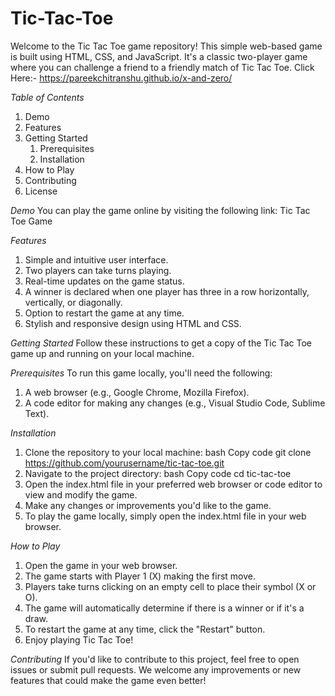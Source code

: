 # Tic-Tac-Toe

Welcome to the Tic Tac Toe game repository! This simple web-based game is built using HTML, CSS, and JavaScript. It's a classic two-player game where you can challenge a friend to a friendly match of Tic Tac Toe.
Click Here:- https://pareekchitranshu.github.io/x-and-zero/

*Table of Contents*

1. Demo
2. Features
3. Getting Started
   1. Prerequisites
   2. Installation
4. How to Play
5. Contributing
6. License

*Demo*
You can play the game online by visiting the following link: Tic Tac Toe Game

*Features*

1. Simple and intuitive user interface.
2. Two players can take turns playing.
3. Real-time updates on the game status.
4. A winner is declared when one player has three in a row horizontally, vertically, or diagonally.
5. Option to restart the game at any time.
6. Stylish and responsive design using HTML and CSS.

*Getting Started*
Follow these instructions to get a copy of the Tic Tac Toe game up and running on your local machine.

*Prerequisites*
To run this game locally, you'll need the following:

1. A web browser (e.g., Google Chrome, Mozilla Firefox).
2. A code editor for making any changes (e.g., Visual Studio Code, Sublime Text).

*Installation*

1. Clone the repository to your local machine:
   bash
   Copy code
   git clone https://github.com/yourusername/tic-tac-toe.git
2. Navigate to the project directory:
   bash
   Copy code
   cd tic-tac-toe
3. Open the index.html file in your preferred web browser or code editor to view and modify the game.
4. Make any changes or improvements you'd like to the game.
5. To play the game locally, simply open the index.html file in your web browser.

*How to Play*

1. Open the game in your web browser.
2. The game starts with Player 1 (X) making the first move.
3. Players take turns clicking on an empty cell to place their symbol (X or O).
4. The game will automatically determine if there is a winner or if it's a draw.
5. To restart the game at any time, click the "Restart" button.
6. Enjoy playing Tic Tac Toe!

*Contributing*
If you'd like to contribute to this project, feel free to open issues or submit pull requests. We welcome any improvements or new features that could make the game even better!
